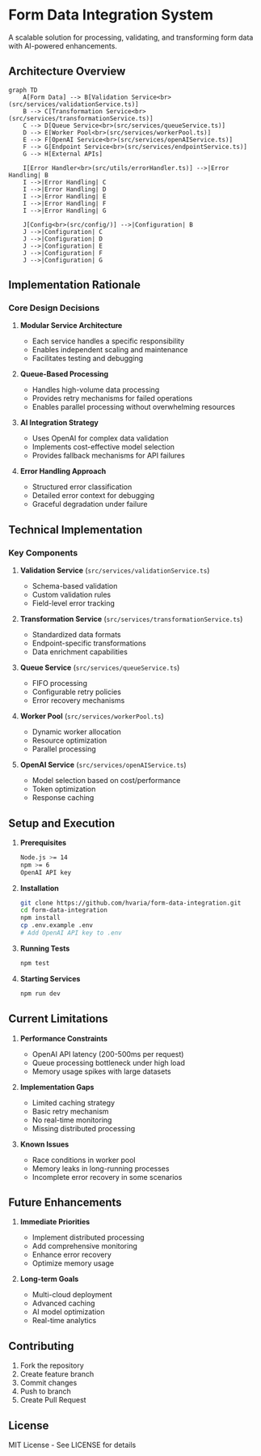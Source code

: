 # Form Data Integration System

A scalable solution for processing, validating, and transforming form data with AI-powered enhancements.

## Architecture Overview

```mermaid
graph TD
    A[Form Data] --> B[Validation Service<br>(src/services/validationService.ts)]
    B --> C[Transformation Service<br>(src/services/transformationService.ts)]
    C --> D[Queue Service<br>(src/services/queueService.ts)]
    D --> E[Worker Pool<br>(src/services/workerPool.ts)]
    E --> F[OpenAI Service<br>(src/services/openAIService.ts)]
    F --> G[Endpoint Service<br>(src/services/endpointService.ts)]
    G --> H[External APIs]

    I[Error Handler<br>(src/utils/errorHandler.ts)] -->|Error Handling| B
    I -->|Error Handling| C
    I -->|Error Handling| D
    I -->|Error Handling| E
    I -->|Error Handling| F
    I -->|Error Handling| G

    J[Config<br>(src/config/)] -->|Configuration| B
    J -->|Configuration| C
    J -->|Configuration| D
    J -->|Configuration| E
    J -->|Configuration| F
    J -->|Configuration| G
```

## Implementation Rationale

### Core Design Decisions

1. **Modular Service Architecture**
   - Each service handles a specific responsibility
   - Enables independent scaling and maintenance
   - Facilitates testing and debugging

2. **Queue-Based Processing**
   - Handles high-volume data processing
   - Provides retry mechanisms for failed operations
   - Enables parallel processing without overwhelming resources

3. **AI Integration Strategy**
   - Uses OpenAI for complex data validation
   - Implements cost-effective model selection
   - Provides fallback mechanisms for API failures

4. **Error Handling Approach**
   - Structured error classification
   - Detailed error context for debugging
   - Graceful degradation under failure

## Technical Implementation

### Key Components

1. **Validation Service** (`src/services/validationService.ts`)
   - Schema-based validation
   - Custom validation rules
   - Field-level error tracking

2. **Transformation Service** (`src/services/transformationService.ts`)
   - Standardized data formats
   - Endpoint-specific transformations
   - Data enrichment capabilities

3. **Queue Service** (`src/services/queueService.ts`)
   - FIFO processing
   - Configurable retry policies
   - Error recovery mechanisms

4. **Worker Pool** (`src/services/workerPool.ts`)
   - Dynamic worker allocation
   - Resource optimization
   - Parallel processing

5. **OpenAI Service** (`src/services/openAIService.ts`)
   - Model selection based on cost/performance
   - Token optimization
   - Response caching

## Setup and Execution

1. **Prerequisites**
   ```bash
   Node.js >= 14
   npm >= 6
   OpenAI API key
   ```

2. **Installation**
   ```bash
   git clone https://github.com/hvaria/form-data-integration.git
   cd form-data-integration
   npm install
   cp .env.example .env
   # Add OpenAI API key to .env
   ```

3. **Running Tests**
   ```bash
   npm test
   ```

4. **Starting Services**
   ```bash
   npm run dev
   ```

## Current Limitations

1. **Performance Constraints**
   - OpenAI API latency (200-500ms per request)
   - Queue processing bottleneck under high load
   - Memory usage spikes with large datasets

2. **Implementation Gaps**
   - Limited caching strategy
   - Basic retry mechanism
   - No real-time monitoring
   - Missing distributed processing

3. **Known Issues**
   - Race conditions in worker pool
   - Memory leaks in long-running processes
   - Incomplete error recovery in some scenarios

## Future Enhancements

1. **Immediate Priorities**
   - Implement distributed processing
   - Add comprehensive monitoring
   - Enhance error recovery
   - Optimize memory usage

2. **Long-term Goals**
   - Multi-cloud deployment
   - Advanced caching
   - AI model optimization
   - Real-time analytics

## Contributing

1. Fork the repository
2. Create feature branch
3. Commit changes
4. Push to branch
5. Create Pull Request

## License

MIT License - See LICENSE for details 